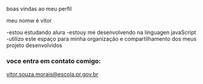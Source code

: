 boas vindas ao meu perfil 

meu nomw é vitor 

-estou estudando alura 
-estouy me desenvolvendo na linguagen javaScript
-utilizo este espaço para minha organização e compartilhamento dos meus projeto desenvolvidos 

### voce entra em contato comigo:

vitor.souza.morais@escola.pr.gov.br
